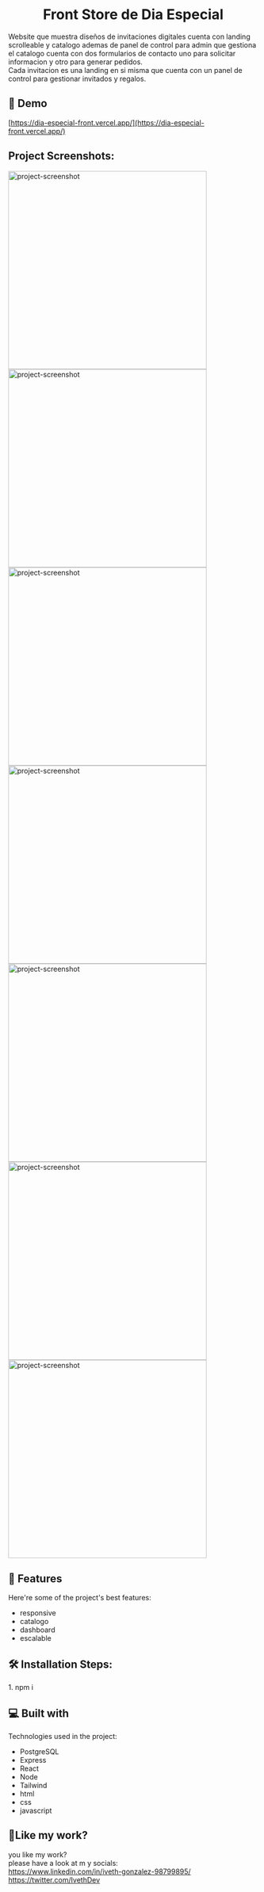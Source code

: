 <h1 align="center" id="title">Front Store de Dia Especial</h1>

<p id="description">Website que muestra diseños de invitaciones digitales cuenta con landing scrolleable y catalogo ademas de panel de control para admin que gestiona el catalogo cuenta con dos formularios de contacto uno para solicitar informacion y otro para generar pedidos.<br>Cada invitacion es una landing en si misma que cuenta con un panel de control para gestionar invitados y regalos.</p>

<h2>🚀 Demo</h2>

[https://dia-especial-front.vercel.app/](https://dia-especial-front.vercel.app/)

<h2>Project Screenshots:</h2>

<img src="https://i.ibb.co/bXJt0vY/1.jpg" alt="project-screenshot" width="400" height="400/">

<img src="https://i.ibb.co/dLb1CQ5/2.jpg" alt="project-screenshot" width="400" height="400/">

<img src="https://i.ibb.co/WVLMVvc/3.jpg" alt="project-screenshot" width="400" height="400/">

<img src="https://i.ibb.co/dgN8PHH/4.jpg" alt="project-screenshot" width="400" height="400/">

<img src="https://i.ibb.co/mB96Hzs/5.jpg" alt="project-screenshot" width="400" height="400/">

<img src="https://i.ibb.co/g3rwtRh/6.jpg" alt="project-screenshot" width="400" height="400/">

<img src="https://i.ibb.co/zXpmf9F/7.jpg" alt="project-screenshot" width="400" height="400/">

  
  
<h2>🧐 Features</h2>

Here're some of the project's best features:

*   responsive
*   catalogo
*   dashboard
*   escalable

<h2>🛠️ Installation Steps:</h2>

<p>1. npm i</p>

  
  
<h2>💻 Built with</h2>

Technologies used in the project:

*   PostgreSQL
*   Express
*   React
*   Node
*   Tailwind
*   html
*   css
*   javascript

<h2>💖Like my work?</h2>

you like my work?  
please have a look at m y socials:  
https://www.linkedin.com/in/iveth-gonzalez-98799895/  
https://twitter.com/IvethDev
